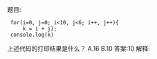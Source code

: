 题目:

     for(i=0, j=0; i<10, j<6; i++, j++){ 
         k = i + j};
     console.log(k) 

上述代码的打印结果是什么？
A.16
B.10
答案:10
解释:
